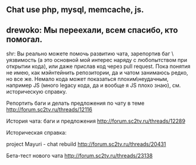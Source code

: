 Сhat use php, mysql, memcache, js.
------
drewoko: Мы переехали, всем спасибо, кто помогал.
------
shr: Вы реально можете помочь развитию чата, зарепортив баг \ уязвимость (а это основной мой интерес наряду с любопытством при открытии кода), или даже прислав код через pull request. Пока понятия не имею, как мэйнтейнить репозитории, да и чатом занимаюсь редко, но все же. Немало кода может показаться плохим\неудачным, например JS (много legacy кода, да и вообще я JS плохо знаю), см. историческую справку.

Репортить баги и делать предложения по чату в теме
http://forum.sc2tv.ru/threads/12116

История чата: баги и предложения
http://forum.sc2tv.ru/threads/12289

Историческая справка:

project Mayuri - chat rebuild
http://forum.sc2tv.ru/threads/20431

Бета-тест нового чата
http://forum.sc2tv.ru/threads/23138

